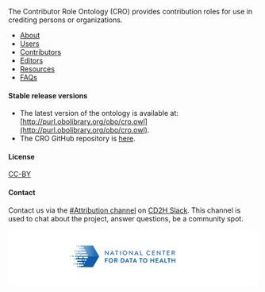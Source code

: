 The Contributor Role Ontology (CRO) provides contribution roles for use in crediting persons or organizations. 

- [About](pages/about.md)
- [Users](pages/users.md)
- [Contributors](pages/contributors.md)
- [Editors](pages/editors.md)
- [Resources](pages/resources.md)
- [FAQs](pages/faqs.md)

#### Stable release versions
- The latest version of the ontology is available at: [http://purl.obolibrary.org/obo/cro.owl](http://purl.obolibrary.org/obo/cro.owl).  
- The CRO GitHub repository is [here](https://github.com/data2health/contributor-role-ontology#relevant-publications-and-scholarly-products).

#### License
[CC-BY](https://creativecommons.org/licenses/by/2.0/)

#### Contact
Contact us via the [#Attribution channel](https://cd2h.slack.com/messages/CE75A2EF3) on [CD2H Slack](https://cd2h.slack.com/?redir=%2Fmessages). This channel is used to chat about the project, answer questions, be a community spot.

![](./images/CD2H-logo-01.png)
